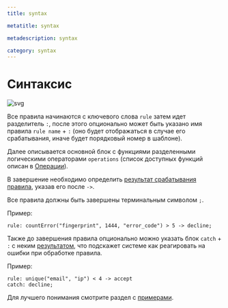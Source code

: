 ```yaml
---
title: syntax

metatitle: syntax

metadescription: syntax

category: syntax
---
```


# Синтаксис


<img alt="svg" src="../img/syntax.svg" /></p>

Все правила начинаются с ключевого слова ```rule``` затем идет разделитель ```:```,
после этого опционально может быть указано имя правила ```rule name``` + ```:```
(оно будет отображаться в случае его срабатывания, иначе будет порядковый номер в шаблоне).

Далее описывается основной блок с функциями разделенными логическими операторами ```operations``` 
(список доступных функций описан в [Операции](operations.md)).

В завершение необходимо определить [результат срабатывания правила](../operations/#_9), указав его после ```->```.

Все правила должны быть завершены терминальным символом ```;```.

Пример:

```
rule: countError("fingerprint", 1444, "error_code") > 5 -> decline;
```

Также до завершения правила опционально можно указать блок ```catch``` + ```:``` с неким [результатом](../operations/#catch),
что подскажет системе как реагировать на ошибки при обработке правила.

Пример:

```
rule: unique("email", "ip") < 4 -> accept
catch: decline;
```

Для лучшего понимания смотрите раздел с [примерами](examples.md).